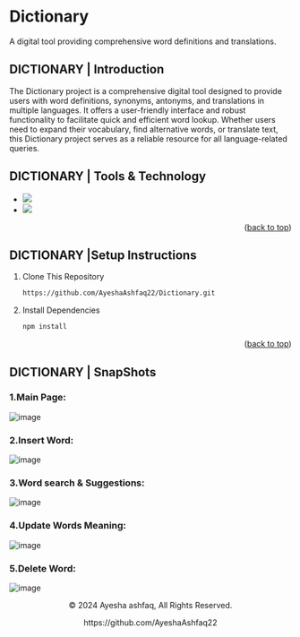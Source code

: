 # Dictionary
A digital tool providing comprehensive word definitions and translations.
<a name="readme-top"></a>
## DICTIONARY | Introduction

The Dictionary project is a comprehensive digital tool designed to provide users with word definitions, synonyms, antonyms, and translations in multiple languages. It offers a user-friendly interface and robust functionality to facilitate quick and efficient word lookup. Whether users need to expand their vocabulary, find alternative words, or translate text, this Dictionary project serves as a reliable resource for all language-related queries.

## DICTIONARY | Tools & Technology

* <img src="https://img.shields.io/badge/CSS-1572B6?style=for-the-badge&logo=css3&logoColor=white" />
* <img src="https://img.shields.io/badge/Visual_Studio-0078D4?style=for-the-badge&logo=visual%20studio%20code&logoColor=white" />

<p align="right">(<a href="#readme-top">back to top</a>)</p>


## DICTIONARY |Setup Instructions


  
1. Clone This Repository
   ```sh
   https://github.com/AyeshaAshfaq22/Dictionary.git
2. Install Dependencies
   ```sh
   npm install 

<p align="right">(<a href="#readme-top">back to top</a>)</p>


## DICTIONARY  | SnapShots
### 1.Main Page:
![image](https://github.com/AyeshaAshfaq22/Dictionary/assets/158320332/bf9acf48-a675-45b5-9b88-adf74a1d8e0b)

### 2.Insert Word:
![image](https://github.com/AyeshaAshfaq22/Dictionary/assets/158320332/92b2b6c1-6e4f-4f83-b28c-eadf170831b9)

### 3.Word search & Suggestions:
![image](https://github.com/AyeshaAshfaq22/Dictionary/assets/158320332/a4904303-55db-4444-a992-722fbe3e4bd4)


### 4.Update Words Meaning:
![image](https://github.com/AyeshaAshfaq22/Dictionary/assets/158320332/67296308-84aa-43b0-aacc-7b1928b94a93)

### 5.Delete Word:
![image](https://github.com/AyeshaAshfaq22/Dictionary/assets/158320332/2dad12c1-e996-423e-81d3-dcc73093b390)






<p align="center"> © 2024 Ayesha ashfaq, All Rights Reserved. </p>
<p align="center">
https://github.com/AyeshaAshfaq22
</p>


